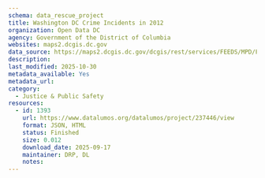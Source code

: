 ```yaml
---
schema: data_rescue_project 
title: Washington DC Crime Incidents in 2012
organization: Open Data DC
agency: Government of the District of Columbia
websites: maps2.dcgis.dc.gov
data_source: https://maps2.dcgis.dc.gov/dcgis/rest/services/FEEDS/MPD/FeatureServer/11
description: 
last_modified: 2025-10-30
metadata_available: Yes
metadata_url: 
category:
  - Justice & Public Safety 
resources:
  - id: 1393
    url: https://www.datalumos.org/datalumos/project/237446/view
    format: JSON, HTML
    status: Finished
    size: 0.012
    download_date: 2025-09-17
    maintainer: DRP, DL
    notes: 
---
```

